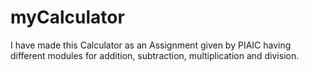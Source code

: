 # myCalculator
I have made this Calculator as an Assignment given by PIAIC having different modules for addition, subtraction, multiplication and division.
